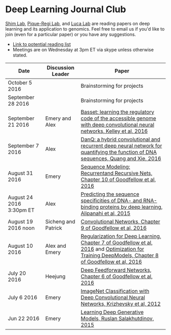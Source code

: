 # Deep Learning Journal Club

[Shim Lab](http://heejungshim.org), [Pique-Regi Lab](http://www.genetics.wayne.edu/faculty/roger-pique-regi), and [Luca Lab](http://www.lucalab.wayne.edu/HOME.html) are reading papers on deep learning and its application to genomics. Feel free to email us if you'd like to join (even for a particular paper) or you have any suggestions.

* [Link to potential reading list](https://docs.google.com/document/d/1HaVtmNYHJ3As_BC5x1VT4T9D_P4OOpqeWRPWlvg18F0/edit?usp=sharing)
* Meetings are on Wednesday at 3pm ET via skype unless otherwise stated.


| Date        | Discussion Leader     | Paper  |
| ------------|-----------------------| ----- |
|October 5 2016 |                |Brainstorming for projects |
|September 28 2016 |                |Brainstorming for projects |
|September 21 2016 |  Emery and Alex              |[Basset: learning the regulatory code of the accessible genome with deep convolutional neural networks, Kelley et al, 2016](http://genome.cshlp.org/content/26/7/990.long)|
|September 7 2016 |  Alex              |[DanQ: a hybrid convolutional and recurrent deep neural network for quantifying the function of DNA sequences, Quang and Xie, 2016](http://nar.oxfordjournals.org/content/44/11/e107)|
|August 31 2016 |  Emery                |[Sequence Modeling: Recurrentand Recursive Nets, Chapter 10 of Goodfellow et al, 2016](http://www.deeplearningbook.org/contents/rnn.html)|
|August 24 2016 3:30pm ET |  Alex                |[Predicting the sequence specificities of DNA- and RNA-binding proteins by deep learning,  Alipanahi et al, 2015](http://www.nature.com/nbt/journal/v33/n8/full/nbt.3300.html)|
|August 19 2016 noon |  Sicheng and Patrick                |[Convolutional Networks, Chapter 9 of Goodfellow et al, 2016](http://www.deeplearningbook.org/contents/convnets.html)|
|August 10 2016  |  Alex and Emery                |[Regularization for Deep Learning, Chapter 7 of Goodfellow et al, 2016](http://www.deeplearningbook.org/contents/regularization.html) and [Optimization for Training DeepModels, Chapter 8 of Goodfellow et al, 2016](http://www.deeplearningbook.org/contents/optimization.html)|
|July 20 2016  |  Heejung                |[Deep Feedforward Networks, Chapter 6 of Goodfellow et al, 2016](http://www.deeplearningbook.org/contents/mlp.html)|
|July 6 2016  |  Emery                |[ImageNet Classification with Deep Convolutional Neural Networks, Krizhevsky et al, 2012](http://papers.nips.cc/paper/4824-imagenet-classification-with-deep-convolutional-neural-networks.pdf)|
|Jun 22 2016  |  Emery                |[Learning Deep Generative Models, Ruslan Salakhutdinov, 2015](http://www.cs.toronto.edu/~rsalakhu/papers/annrev.pdf)|
